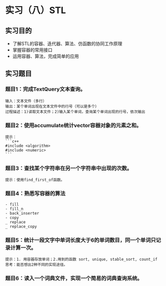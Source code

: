 # 实习（八）STL

## 实习目的
- 了解STL的容器、迭代器、算法、仿函数的协同工作原理
- 掌握容器的常用接口
- 运用容器、算法，完成简单的应用
	
## 实习题目
### 题目1：完成TextQuery文本查询。
    输入：文本文件（多行）
	输出：某个单词出现在文本文件中的行号（可以是多个）
	过程描述：1)读取文本文件；2)输入某个单词，查询某个单词出现的行号，依次输出
	
### 题目2：使用accumulate统计vector<int>容器对象的元素之和。
	提示：
	```c++
	#include <algorithm>
	#include <numeric>
	```
	
### 题目3：查找某个字符串在另一个字符串中出现的次数。
	提示：使用find_first_of函数。

### 题目4：熟悉写容器的算法
	- fill
	- fill_n
	- back_inserter
	- copy
	_ replace
	_ replace_copy

### 题目5：统计一段文字中单词长度大于6的单词数目，同一个单词只记录计算一次。
	提示：1. 用容器存放单词；2.用到的函数 sort, unique, stable_sort, count_if
	思考：能否想出2种不同的实现途径。
	
### 题目6：读入一个词典文件，实现一个简易的词典查询系统。

	